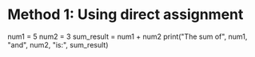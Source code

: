 # Method 1: Using direct assignment
num1 = 5
num2 = 3
sum_result = num1 + num2
print("The sum of", num1, "and", num2, "is:", sum_result)

